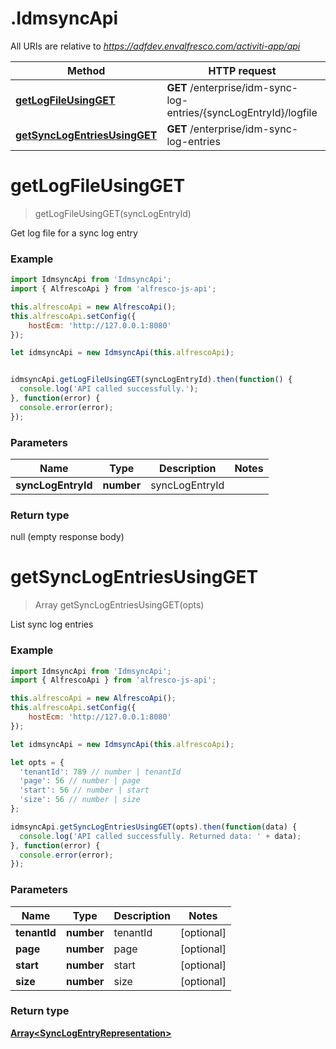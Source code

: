 # .IdmsyncApi

All URIs are relative to *https://adfdev.envalfresco.com/activiti-app/api*

Method | HTTP request | Description
------------- | ------------- | -------------
[**getLogFileUsingGET**](IdmsyncApi.md#getLogFileUsingGET) | **GET** /enterprise/idm-sync-log-entries/{syncLogEntryId}/logfile | Get log file for a sync log entry
[**getSyncLogEntriesUsingGET**](IdmsyncApi.md#getSyncLogEntriesUsingGET) | **GET** /enterprise/idm-sync-log-entries | List sync log entries


<a name="getLogFileUsingGET"></a>
# **getLogFileUsingGET**
> getLogFileUsingGET(syncLogEntryId)

Get log file for a sync log entry

### Example
```javascript
import IdmsyncApi from 'IdmsyncApi';
import { AlfrescoApi } from 'alfresco-js-api';

this.alfrescoApi = new AlfrescoApi();
this.alfrescoApi.setConfig({
    hostEcm: 'http://127.0.0.1:8080'
});

let idmsyncApi = new IdmsyncApi(this.alfrescoApi);


idmsyncApi.getLogFileUsingGET(syncLogEntryId).then(function() {
  console.log('API called successfully.');
}, function(error) {
  console.error(error);
});

```

### Parameters

Name | Type | Description  | Notes
------------- | ------------- | ------------- | -------------
 **syncLogEntryId** | **number**| syncLogEntryId | 

### Return type

null (empty response body)

<a name="getSyncLogEntriesUsingGET"></a>
# **getSyncLogEntriesUsingGET**
> Array<SyncLogEntryRepresentation> getSyncLogEntriesUsingGET(opts)

List sync log entries

### Example
```javascript
import IdmsyncApi from 'IdmsyncApi';
import { AlfrescoApi } from 'alfresco-js-api';

this.alfrescoApi = new AlfrescoApi();
this.alfrescoApi.setConfig({
    hostEcm: 'http://127.0.0.1:8080'
});

let idmsyncApi = new IdmsyncApi(this.alfrescoApi);

let opts = { 
  'tenantId': 789 // number | tenantId
  'page': 56 // number | page
  'start': 56 // number | start
  'size': 56 // number | size
};

idmsyncApi.getSyncLogEntriesUsingGET(opts).then(function(data) {
  console.log('API called successfully. Returned data: ' + data);
}, function(error) {
  console.error(error);
});

```

### Parameters

Name | Type | Description  | Notes
------------- | ------------- | ------------- | -------------
 **tenantId** | **number**| tenantId | [optional] 
 **page** | **number**| page | [optional] 
 **start** | **number**| start | [optional] 
 **size** | **number**| size | [optional] 

### Return type

[**Array&lt;SyncLogEntryRepresentation&gt;**](SyncLogEntryRepresentation.md)

